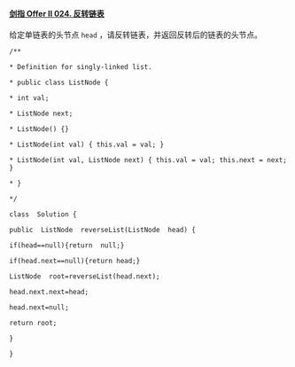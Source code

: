 ﻿#### [剑指 Offer II 024. 反转链表](https://leetcode.cn/problems/UHnkqh/)

给定单链表的头节点 `head` ，请反转链表，并返回反转后的链表的头节点。

~~~
/**

* Definition for singly-linked list.

* public class ListNode {

* int val;

* ListNode next;

* ListNode() {}

* ListNode(int val) { this.val = val; }

* ListNode(int val, ListNode next) { this.val = val; this.next = next; }

* }

*/

class  Solution {

public  ListNode  reverseList(ListNode  head) {

if(head==null){return  null;}

if(head.next==null){return head;}

ListNode  root=reverseList(head.next);

head.next.next=head;

head.next=null;

return root;

}

}
~~~
